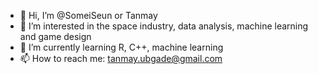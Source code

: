 - 👋 Hi, I’m @SomeiSeun or Tanmay
- 👀 I’m interested in the space industry, data analysis, machine learning and game design 
- 🌱 I’m currently learning R,  C++, machine learning
- 📫 How to reach me: tanmay.ubgade@gmail.com

<!---
- 💞️ I’m looking to collaborate on ...
SomeiSeun/SomeiSeun is a ✨ special ✨ repository because its `README.md` (this file) appears on your GitHub profile.
You can click the Preview link to take a look at your changes.
--->
